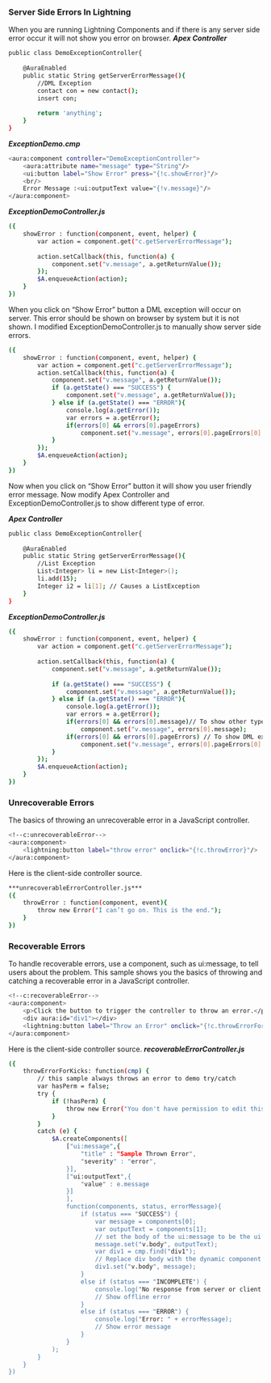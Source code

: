 ### Server Side Errors In Lightning
When you are running Lightning Components and if there is any server side error occur it will not show you error on browser.
***Apex Controller***
```sh
public class DemoExceptionController{
 
    @AuraEnabled
    public static String getServerErrorMessage(){
        //DML Exception
        contact con = new contact();
        insert con;
         
        return 'anything';
    }
}
```
***ExceptionDemo.cmp***
```sh
<aura:component controller="DemoExceptionController">
    <aura:attribute name="message" type="String"/>
    <ui:button label="Show Error" press="{!c.showError}"/>
    <br/>
    Error Message :<ui:outputText value="{!v.message}"/>
</aura:component>
```
***ExceptionDemoController.js***
```sh
({
    showError : function(component, event, helper) {
        var action = component.get("c.getServerErrorMessage");
         
        action.setCallback(this, function(a) {
            component.set("v.message", a.getReturnValue());
        });
        $A.enqueueAction(action);
    }
})
```
When you click on “Show Error” button a DML exception will occur on server. This error should be shown on browser by system but it is not shown. I modified ExceptionDemoController.js to manually show server side errors.
```sh
({
    showError : function(component, event, helper) {
        var action = component.get("c.getServerErrorMessage");
        action.setCallback(this, function(a) {
            component.set("v.message", a.getReturnValue());
            if (a.getState() === "SUCCESS") {
                component.set("v.message", a.getReturnValue());
            } else if (a.getState() === "ERROR"){
                console.log(a.getError());
                var errors = a.getError();
                if(errors[0] && errors[0].pageErrors)
                    component.set("v.message", errors[0].pageErrors[0].message);    
            }
        });
        $A.enqueueAction(action);
    }
})
```
Now when you click on “Show Error” button it will show you user friendly error message.
Now modify Apex Controller and ExceptionDemoController.js to show different type of error.

***Apex Controller***
```sh
public class DemoExceptionController{
 
    @AuraEnabled
    public static String getServerErrorMessage(){
        //List Exception        
        List<Integer> li = new List<Integer>();
        li.add(15);
        Integer i2 = li[1]; // Causes a ListException
    }
}
```
***ExceptionDemoController.js***
```sh
({
    showError : function(component, event, helper) {
        var action = component.get("c.getServerErrorMessage");
         
        action.setCallback(this, function(a) {
            component.set("v.message", a.getReturnValue());
             
            if (a.getState() === "SUCCESS") {
                component.set("v.message", a.getReturnValue());
            } else if (a.getState() === "ERROR"){
                console.log(a.getError());
                var errors = a.getError();
                if(errors[0] && errors[0].message)// To show other type of exceptions
                    component.set("v.message", errors[0].message);
                if(errors[0] && errors[0].pageErrors) // To show DML exceptions
                    component.set("v.message", errors[0].pageErrors[0].message);    
            }
        });
        $A.enqueueAction(action);
    }
})
```
### Unrecoverable Errors
The basics of throwing an unrecoverable error in a JavaScript controller.
```sh
<!--c:unrecoverableError-->
<aura:component>
    <lightning:button label="throw error" onclick="{!c.throwError}"/>
</aura:component>
```
Here is the client-side controller source.
```sh
***unrecoverableErrorController.js***
({
    throwError : function(component, event){
        throw new Error("I can’t go on. This is the end.");
    }
}) 
```
### Recoverable Errors
To handle recoverable errors, use a component, such as ui:message, to tell users about the problem.
This sample shows you the basics of throwing and catching a recoverable error in a JavaScript controller.
```sh
<!--c:recoverableError-->
<aura:component>
    <p>Click the button to trigger the controller to throw an error.</p>
    <div aura:id="div1"></div>
    <lightning:button label="Throw an Error" onclick="{!c.throwErrorForKicks}"/>
</aura:component>
```
Here is the client-side controller source.
***recoverableErrorController.js***
```sh
({
    throwErrorForKicks: function(cmp) {
        // this sample always throws an error to demo try/catch
        var hasPerm = false;
        try {
            if (!hasPerm) {
                throw new Error("You don't have permission to edit this record.");
            }
        }
        catch (e) {
            $A.createComponents([
                ["ui:message",{
                    "title" : "Sample Thrown Error",
                    "severity" : "error",
                }],
                ["ui:outputText",{
                    "value" : e.message
                }]
                ],
                function(components, status, errorMessage){
                    if (status === "SUCCESS") {
                        var message = components[0];
                        var outputText = components[1];
                        // set the body of the ui:message to be the ui:outputText
                        message.set("v.body", outputText);
                        var div1 = cmp.find("div1");
                        // Replace div body with the dynamic component
                        div1.set("v.body", message);
                    }
                    else if (status === "INCOMPLETE") {
                        console.log("No response from server or client is offline.")
                        // Show offline error
                    }
                    else if (status === "ERROR") {
                        console.log("Error: " + errorMessage);
                        // Show error message
                    }
                }
            );
        }
    }
})
```
